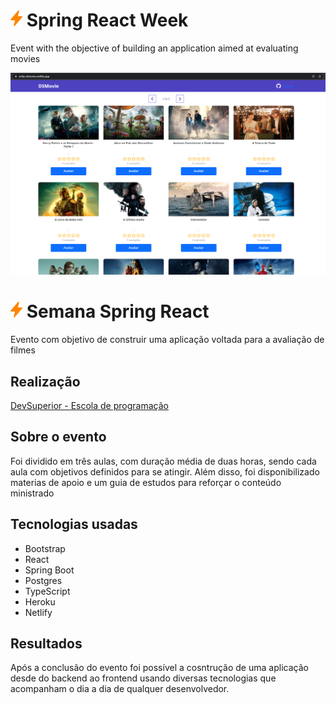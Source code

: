 # ![DevSuperior logo](https://raw.githubusercontent.com/devsuperior/bds-assets/main/ds/devsuperior-logo-small.png) Spring React Week
Event with the objective of building an application aimed at evaluating movies

![Aplicativo](dsmovie.PNG)

# ![DevSuperior logo](https://raw.githubusercontent.com/devsuperior/bds-assets/main/ds/devsuperior-logo-small.png) Semana Spring React

Evento com objetivo de construir uma aplicação voltada para a avaliação de filmes

## Realização
[DevSuperior - Escola de programação](https://devsuperior.com.br)

## Sobre o evento
Foi dividido em três aulas, com duração média de duas horas, sendo cada aula com objetivos definidos para se atingir. Além disso, foi disponibilizado materias de apoio e um guia de estudos para reforçar o conteúdo ministrado

## Tecnologias usadas
- Bootstrap
- React
- Spring Boot
- Postgres
- TypeScript
- Heroku
- Netlify

## Resultados
Após a conclusão do evento foi possível a cosntrução de uma aplicação desde do backend ao frontend usando diversas tecnologias que acompanham o dia a dia de qualquer desenvolvedor. 
